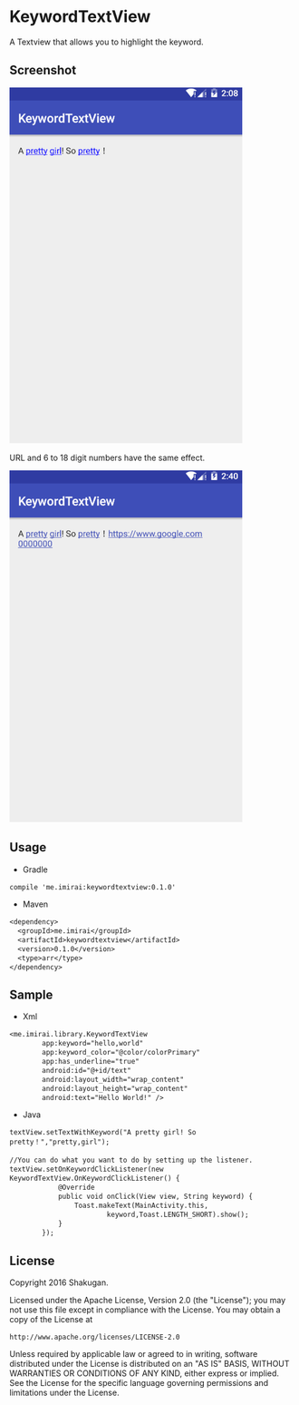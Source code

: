 # KeywordTextView
A Textview that allows you to highlight the keyword.

## Screenshot
[![screen](https://github.com/shakuganns/KeywordTextView/blob/master/art/ss1.png)](https://github.com/shakuganns/KeywordTextView)

URL and 6 to 18 digit numbers have the same effect.

[![screen](https://github.com/shakuganns/KeywordTextView/blob/master/art/ss2.png)](https://github.com/shakuganns/KeywordTextView)

## Usage
* Gradle
```
compile 'me.imirai:keywordtextview:0.1.0'
```
* Maven
```
<dependency>
  <groupId>me.imirai</groupId>
  <artifactId>keywordtextview</artifactId>
  <version>0.1.0</version>
  <type>arr</type>
</dependency> 
```

## Sample
* Xml
```
<me.imirai.library.KeywordTextView
        app:keyword="hello,world"
        app:keyword_color="@color/colorPrimary"
        app:has_underline="true"
        android:id="@+id/text"
        android:layout_width="wrap_content"
        android:layout_height="wrap_content"
        android:text="Hello World!" />
```

* Java
```
textView.setTextWithKeyword("A pretty girl! So pretty！","pretty,girl");

//You can do what you want to do by setting up the listener.
textView.setOnKeywordClickListener(new KeywordTextView.OnKeywordClickListener() {
            @Override
            public void onClick(View view, String keyword) {
                Toast.makeText(MainActivity.this,
                        keyword,Toast.LENGTH_SHORT).show();
            }
        });
```

License
--------

Copyright 2016 Shakugan.

Licensed under the Apache License, Version 2.0 (the "License");
you may not use this file except in compliance with the License.
You may obtain a copy of the License at

    http://www.apache.org/licenses/LICENSE-2.0

Unless required by applicable law or agreed to in writing, software
distributed under the License is distributed on an "AS IS" BASIS,
WITHOUT WARRANTIES OR CONDITIONS OF ANY KIND, either express or implied.
See the License for the specific language governing permissions and
limitations under the License.
